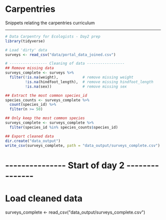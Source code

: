 # Carpentries
Snippets relating the carpentries curriculum

-----
```R
# Data Carpentry for Ecologists - Day2 prep
library(tidyverse)

# Load 'dirty' data
surveys <- read_csv("data/portal_data_joined.csv")

# ----------------- Cleaning of data ----------------- 
## Remove missing data
surveys_complete <- surveys %>%
  filter(!is.na(weight),           # remove missing weight
         !is.na(hindfoot_length),  # remove missing hindfoot_length
         !is.na(sex))              # remove missing sex

## Extract the most common species_id
species_counts <- surveys_complete %>%
  count(species_id) %>% 
  filter(n >= 50)

## Only keep the most common species
surveys_complete <- surveys_complete %>%
  filter(species_id %in% species_counts$species_id)

## Export cleaned data
dir.create("data_output")
write_csv(surveys_complete, path = "data_output/surveys_complete.csv")
```
# --------------- Start of day 2 ---------------  

# Load cleaned data
surveys_complete <- read_csv("data_output/surveys_complete.csv")
